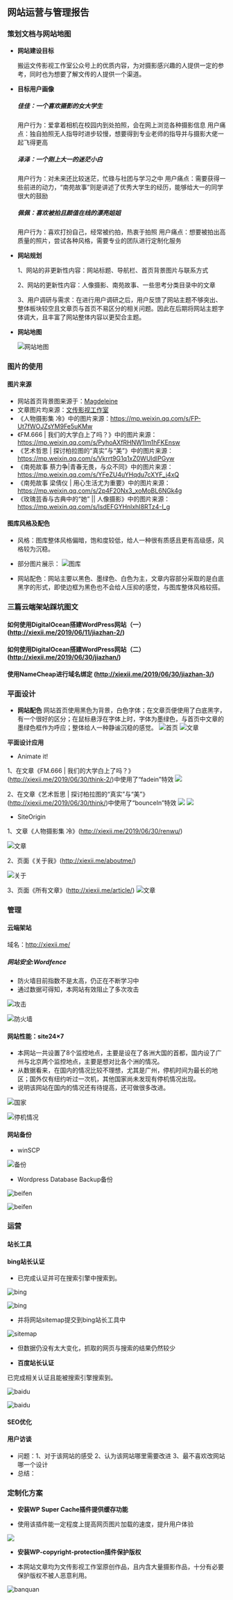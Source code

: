 ## 网站运营与管理报告

### 策划文档与网站地图

* **网站建设目标**

  搬运文传影视工作室公众号上的优质内容，为对摄影感兴趣的人提供一定的参考，同时也为想要了解文传的人提供一个渠道。

* **目标用户画像**

  ##### 佳佳：一个喜欢摄影的女大学生
  用户行为：爱拿着相机在校园内到处拍照，会在网上浏览各种摄影信息
  用户痛点：独自拍照无人指导时进步较慢，想要得到专业老师的指导并与摄影大佬一起飞得更高
  
  ##### 泽泽：一个刚上大一的迷茫小白
  用户行为：对未来还比较迷茫，忙碌与社团与学习之中
  用户痛点：需要获得一些前进的动力，“南苑故事”则是讲述了优秀大学生的经历，能够给大一的同学很大的鼓励
  
  ##### 佩佩：喜欢被拍且颜值在线的漂亮姐姐
  用户行为：喜欢打扮自己，经常被约拍，热衷于拍照
  用户痛点：想要被拍出高质量的照片，尝试各种风格，需要专业的团队进行定制化服务
  
* **网站规划**
  
  1、网站的非更新性内容：网站标题、导航栏、首页背景图片与联系方式
  
  2、网站的更新性内容：人像摄影、南苑故事、一些思考分类目录中的文章
 
  3、用户调研与需求：在进行用户调研之后，用户反馈了网站主题不够突出、整体板块较空且文章页与首页不易区分的相关问题。因此在后期将网站主题字体调大，且丰富了网站整体内容以更契合主题。
  
* **网站地图**

  ![网站地图](https://image.135editor.com/files/users/150/1501074/201906/e6QOnzpy_EzNE.jpg)
  
### 图片的使用
  
  #### 图片来源
  * 网站首页背景图来源于：[Magdeleine](https://magdeleine.co/photo-by-folkert-gorter-n-1361/)
  * 文章图片均来源：[文传影视工作室](https://mp.weixin.qq.com/mp/profile_ext?action=home&__biz=MzI5ODY0NzgwMA==&scene=124#wechat_redirect)
  * 《人物摄影集 冷》中的图片来源：https://mp.weixin.qq.com/s/FP-Ut7fWOJZsYM9Fe5uKMw
  * 《FM.666 | 我们的大学白上了吗？》中的图片来源：https://mp.weixin.qq.com/s/PyhoAXfRHNW1lm1hFKEnsw
  * 《艺术哲思 | 探讨柏拉图的“真实”与“美”》中的图片来源：https://mp.weixin.qq.com/s/Vkrrt9G1q1xZ0WUldIPGyw
  * 《南苑故事 蔡力争|青春无畏，与众不同》中的图片来源：https://mp.weixin.qq.com/s/YFeZU4uYHqdu7cXYF_j4xQ
  * 《南苑故事 梁倩仪 | 用心生活尤为重要》中的图片来源：https://mp.weixin.qq.com/s/2p4F20Nx3_xoMoBL6NGk4g
  * 《玫瑰芸香与古典中的“她” || 人像摄影》中的图片来源：https://mp.weixin.qq.com/s/IsdEFGYHnlxhI8RTz4-I_g
  
  #### 图库风格及配色
  * 风格：图库整体风格偏暗，饱和度较低，给人一种很有质感且更有高级感，风格较为沉稳。
  * 部分图片展示：
  ![图库](https://image.135editor.com/files/users/150/1501074/201906/b7KkJ25w_4ury.png)
  
  * 网站配色：网站主要以黑色、墨绿色、白色为主，文章内容部分采取的是白底黑字的形式，即使边框为黑色也不会给人压抑的感觉，与图库整体风格较搭。
  
### 三篇云端架站踩坑图文

#### 如何使用DigitalOcean搭建WordPress网站（一）(http://xiexii.me/2019/06/11/jiazhan-2/)
#### 如何使用DigitalOcean搭建WordPress网站（二）(http://xiexii.me/2019/06/30/jiazhan/)
#### 使用NameCheap进行域名绑定 (http://xiexii.me/2019/06/30/jiazhan-3/)

### 平面设计

* **网站配色**
网站首页使用黑色为背景，白色字体；在文章页便使用了白底黑字，有一个很好的区分；在鼠标悬浮在字体上时，字体为墨绿色，与首页中文章的墨绿色框作为呼应；整体给人一种静谧沉稳的感觉。
![首页](https://image.135editor.com/files/users/150/1501074/201906/4WrLwsVz_RDyR.png)
![文章](https://image.135editor.com/files/users/150/1501074/201906/TEwpKTfr_JCBZ.png)

**平面设计应用**

* Animate it!

1、在文章《FM.666 | 我们的大学白上了吗？》(http://xiexii.me/2019/06/30/think-2/)中使用了“fadein”特效
![](https://image.135editor.com/files/users/150/1501074/201906/VxpUY9tg_BJwL.png)

2、在文章《艺术哲思 | 探讨柏拉图的“真实”与“美”》(http://xiexii.me/2019/06/30/think/)中使用了“bounceIn”特效
![](https://image.135editor.com/files/users/150/1501074/201906/xCZ4ONTW_bIVg.png)
![](https://image.135editor.com/files/users/150/1501074/201906/mnanVTpL_RmzX.png)

* SiteOrigin

1、文章《人物摄影集 冷》(http://xiexii.me/2019/06/30/renwu/)

![文章](https://image.135editor.com/files/users/150/1501074/201906/G3zm2X8p_FHP3.png)

2、页面《关于我》(http://xiexii.me/aboutme/)

![关于](https://image.135editor.com/files/users/150/1501074/201906/LUfCdJwI_jIFA.png)

3、页面《所有文章》(http://xiexii.me/article/)
![文章](https://image.135editor.com/files/users/150/1501074/201906/YxOUVLcT_rpbU.png)

### 管理

####  云端架站

域名：http://xiexii.me/

##### 网站安全:Wordfence

* 防火墙目前指数不是太高，仍正在不断学习中
* 通过数据可得知，本网站有效阻止了多次攻击

![攻击](https://image.135editor.com/files/users/150/1501074/201906/3RYPt35A_Q9hr.png)

![防火墙](https://image.135editor.com/files/users/150/1501074/201906/6bvLX8IO_27h7.png)

#### 网站性能：site24×7

* 本网站一共设置了8个监控地点，主要是设在了各洲大国的首都，国内设了广州与北京两个监控地点，主要是想对比各个洲的情况。
* 从数据看来，在国内的情况比较不理想，尤其是广州，停机时间为最长的地区；国外仅有纽约听过一次机，其他国家尚未发现有停机情况出现。
* 说明该网站在国内的情况还有待提高，还可做很多改进。

![国家](https://image.135editor.com/files/users/150/1501074/201906/y3UzW3Tk_NmLS.png)

![停机情况](https://image.135editor.com/files/users/150/1501074/201906/Gxc3fErE_sqHI.png)

#### 网站备份

* winSCP

![备份](https://image.135editor.com/files/users/150/1501074/201906/zCLdgxHq_SX4z.png)

* Wordpress Database Backup备份

![beifen](https://image.135editor.com/files/users/150/1501074/201906/bnsxysyc_36Qp.png)

![beifen](https://image.135editor.com/files/users/150/1501074/201906/yaIvJ2QI_HKzw.png)

### 运营

#### 站长工具

#### bing站长认证

* 已完成认证并可在搜索引擎中搜索到。

![bing](https://image.135editor.com/files/users/150/1501074/201906/7Yv9e2wd_T7E3.png)

![bing](https://image.135editor.com/files/users/150/1501074/201906/CwqOE3q2_NhfL.png)

* 并将网站sitemap提交到bing站长工具中

![sitemap](https://image.135editor.com/files/users/150/1501074/201906/HIdwLHup_cH6k.png)

* 但数据仍没有太大变化，抓取的网页与搜索的结果仍然较少


* **百度站长认证**

已完成相关认证且能被搜索引擎搜索到。

![baidu](https://image.135editor.com/files/users/150/1501074/201906/NdGIVyRU_AXkF.png)

![baidu](https://image.135editor.com/files/users/150/1501074/201906/mWTPpnnJ_64Gd.png)

#### SEO优化


#### 用户访谈

* 问题：1、对于该网站的感受 2、认为该网站哪里需要改进 3、最不喜欢改网站哪一个设计
* 总结：






### 定制化方案

* **安装WP Super Cache插件提供缓存功能**

* 使用该插件能一定程度上提高网页图片加载的速度，提升用户体验

![](https://image.135editor.com/files/users/150/1501074/201906/XnXVUyet_Ua3M.png)

* **安装WP-copyright-protection插件保护版权**

* 本网站文章均为文传影视工作室原创作品，且内含大量摄影作品，十分有必要保护版权不被人恶意利用。

![banquan](https://image.135editor.com/files/users/150/1501074/201906/GIFZ8ACY_xLC9.png)






